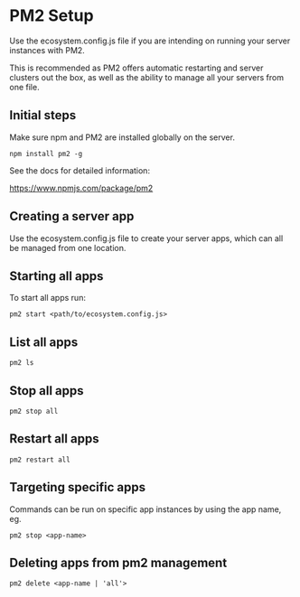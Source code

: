 # PM2 Setup

Use the ecosystem.config.js file if you are intending on running your server instances with PM2.

This is recommended as PM2 offers automatic restarting and server clusters out the box, as well as the ability to manage
all your servers from one file.

## Initial steps

Make sure npm and PM2 are installed globally on the server.

```npm install pm2 -g```

See the docs for detailed information:

https://www.npmjs.com/package/pm2

## Creating a server app

Use the ecosystem.config.js file to create your server apps, which can all be managed from one location.

## Starting all apps

To start all apps run:

```pm2 start <path/to/ecosystem.config.js>```

## List all apps

```pm2 ls```

## Stop all apps

```pm2 stop all```

## Restart all apps

```pm2 restart all```

## Targeting specific apps

Commands can be run on specific app instances by using the app name, eg.

```pm2 stop <app-name>```

## Deleting apps from pm2 management

```pm2 delete <app-name | 'all'>```
